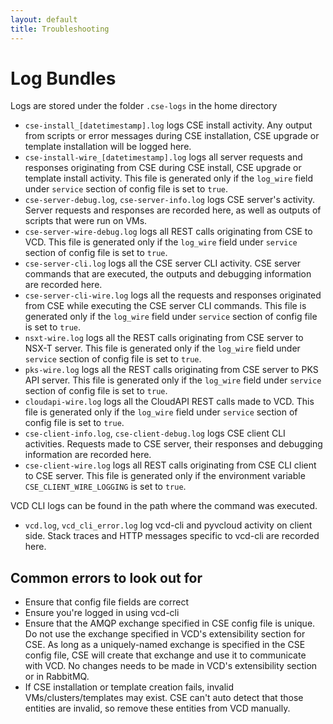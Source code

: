 ```yaml
---
layout: default
title: Troubleshooting
---
```

<a name="log-bundles"></a>
# Log Bundles
Logs are stored under the folder `.cse-logs` in the home directory

* `cse-install_[datetimestamp].log` logs CSE install activity. Any output from
scripts or error messages during CSE installation, CSE upgrade or
template installation will be logged here.
* `cse-install-wire_[datetimestamp].log` logs all server requests and responses
originating from CSE during CSE install, CSE upgrade or template install activity.
This file is generated only if the `log_wire` field under `service` section of
config file is set to `true`.
* `cse-server-debug.log`, `cse-server-info.log` logs CSE server's activity.
Server requests and responses are recorded here, as well as outputs of scripts
that were run on VMs.
* `cse-server-wire-debug.log` logs all REST calls originating from CSE to VCD.
This file is generated only if the `log_wire` field under `service` section of
config file is set to `true`.
* `cse-server-cli.log` logs all the CSE server CLI activity. CSE server
commands that are executed, the outputs and debugging information are recorded
here.
* `cse-server-cli-wire.log` logs all the requests and responses originated
from CSE while executing the CSE server CLI commands. This file is generated
only if the `log_wire`  field under `service` section of config file
is set to `true`.
* `nsxt-wire.log` logs all the REST calls originating from CSE server to
NSX-T server. This file is generated only if the `log_wire` field
under `service` section of config file is set to `true`.
* `pks-wire.log` logs all the REST calls originating from CSE server to
PKS API server. This file is generated only if the `log_wire` field
under `service` section of config file is set to `true`.
* `cloudapi-wire.log` logs all the CloudAPI REST calls made to VCD.
This file is generated only if the `log_wire` field under `service` section of
config file is set to `true`.
* `cse-client-info.log`, `cse-client-debug.log` logs CSE client CLI activities.
Requests made to CSE server, their responses and debugging information
are recorded here.
* `cse-client-wire.log` logs all REST calls originating from CSE CLI client to
CSE server. This file is generated only if the environment variable
`CSE_CLIENT_WIRE_LOGGING` is set to `true`.

VCD CLI logs can be found in the path where the command was executed.

* `vcd.log`, `vcd_cli_error.log` log vcd-cli and pyvcloud activity on client
side. Stack traces and HTTP messages specific to vcd-cli are recorded here.

## Common errors to look out for

* Ensure that config file fields are correct
* Ensure you're logged in using vcd-cli
* Ensure that the AMQP exchange specified in CSE config file is unique. Do not use the exchange specified in VCD's extensibility section for CSE. As long as a uniquely-named exchange is specified in the CSE config file, CSE will create that exchange and use it to communicate with VCD. No changes needs to be made in VCD's extensibility section or in RabbitMQ.
* If CSE installation or template creation fails, invalid VMs/clusters/templates may exist. CSE can't auto detect that those entities are invalid, so remove these entities from VCD manually.
